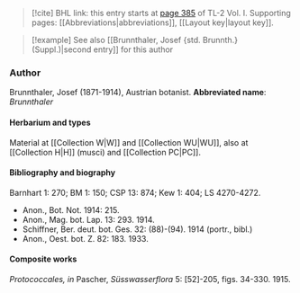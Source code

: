 > [!cite] BHL link: this entry starts at [page 385](https://www.biodiversitylibrary.org/page/33120516) of TL-2 Vol. I.
> Supporting pages: [[Abbreviations|abbreviations]], [[Layout key|layout key]].

> [!example] See also [[Brunnthaler, Josef {std. Brunnth.} (Suppl.)|second entry]] for this author

### Author

Brunnthaler, Josef (1871-1914), Austrian botanist. 
**Abbreviated name**: *Brunnthaler*

#### Herbarium and types

Material at [[Collection W|W]] and [[Collection WU|WU]], also at [[Collection H|H]] (musci) and [[Collection PC|PC]].

#### Bibliography and biography

Barnhart 1: 270; BM 1: 150; CSP 13: 874; Kew 1: 404; LS 4270-4272.
- Anon., Bot. Not. 1914: 215.
- Anon., Mag. bot. Lap. 13: 293. 1914.
- Schiffner, Ber. deut. bot. Ges. 32: (88)-(94). 1914 (portr., bibl.)
- Anon., Oest. bot. Z. 82: 183. 1933.

#### Composite works

*Protococcales, in* Pascher, *Süsswasserflora* 5: \[52\]-205, figs. 34-330. 1915.

